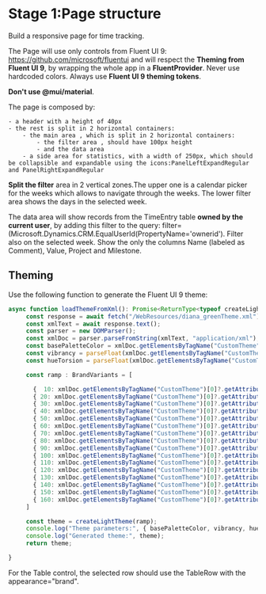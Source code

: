 # Stage 1:Page structure

Build a responsive page for time tracking.

The Page will use only controls from Fluent UI 9: https://github.com/microsoft/fluentui and will respect the **Theming from Fluent UI 9**, by wrapping the whole app in a **FluentProvider**. Never use hardcoded colors. Always use **Fluent UI 9 theming  tokens**.

**Don't use @mui/material**.

The page is composed by:

	- a header with a height of 40px
	- the rest is split in 2 horizontal containers: 
        - the main area , which is split in 2 horizontal containers: 
            - the filter area , should have 100px height
            - and the data area
        - a side area for statistics, with a width of 250px, which should be collapsible and expandable using the icons:PanelLeftExpandRegular and PanelRightExpandRegular 

**Split the filter** area in 2 vertical zones.The upper one is a calendar picker for the weeks which allows to navigate through the weeks. The lower filter area shows the days in the selected week. 


The data area will show records from the TimeEntry table **owned by the current user**, by adding this filter to the query:
filter=(Microsoft.Dynamics.CRM.EqualUserId(PropertyName='ownerid'). Filter also on the selected week. Show the only the columns Name (labeled as Comment), Value, Project and Milestone.

## Theming

Use the following function to generate the Fluent UI 9 theme:


```typescript
async function loadThemeFromXml(): Promise<ReturnType<typeof createLightTheme>> {
     const response = await fetch("/WebResources/diana_greenTheme.xml");
     const xmlText = await response.text();
     const parser = new DOMParser();
     const xmlDoc = parser.parseFromString(xmlText, "application/xml");
     const basePaletteColor = xmlDoc.getElementsByTagName("CustomTheme")[0]?.getAttribute("basePaletteColor") || "#007804";
     const vibrancy = parseFloat(xmlDoc.getElementsByTagName("CustomTheme")[0]?.getAttribute("vibrancy") || "0");
     const hueTorsion = parseFloat(xmlDoc.getElementsByTagName("CustomTheme")[0]?.getAttribute("hueTorsion") || "0");

     const ramp : BrandVariants = [

       {  10: xmlDoc.getElementsByTagName("CustomTheme")[0]?.getAttribute("darker70") },
       { 20: xmlDoc.getElementsByTagName("CustomTheme")[0]?.getAttribute("darker60") },
       { 30: xmlDoc.getElementsByTagName("CustomTheme")[0]?.getAttribute("darker50") },
       { 40: xmlDoc.getElementsByTagName("CustomTheme")[0]?.getAttribute("darker40") },
       { 50: xmlDoc.getElementsByTagName("CustomTheme")[0]?.getAttribute("darker30") },
       { 60: xmlDoc.getElementsByTagName("CustomTheme")[0]?.getAttribute("darker20") },
       { 70: xmlDoc.getElementsByTagName("CustomTheme")[0]?.getAttribute("darker10") },
       { 80: xmlDoc.getElementsByTagName("CustomTheme")[0]?.getAttribute("primary") },
       { 90: xmlDoc.getElementsByTagName("CustomTheme")[0]?.getAttribute("lighter10") },
       { 100: xmlDoc.getElementsByTagName("CustomTheme")[0]?.getAttribute("lighter20") },
       { 110: xmlDoc.getElementsByTagName("CustomTheme")[0]?.getAttribute("lighter30") },
       { 120: xmlDoc.getElementsByTagName("CustomTheme")[0]?.getAttribute("lighter40") },
       { 130: xmlDoc.getElementsByTagName("CustomTheme")[0]?.getAttribute("lighter50") },
       { 140: xmlDoc.getElementsByTagName("CustomTheme")[0]?.getAttribute("lighter60") },
       { 150: xmlDoc.getElementsByTagName("CustomTheme")[0]?.getAttribute("lighter70") },
       { 160: xmlDoc.getElementsByTagName("CustomTheme")[0]?.getAttribute("lighter80") }
     ]

     const theme = createLightTheme(ramp);
     console.log("Theme parameters:", { basePaletteColor, vibrancy, hueTorsion });
     console.log("Generated theme:", theme);
     return theme;

}

```

For the Table control, the selected row should use the TableRow with the appearance="brand". 





